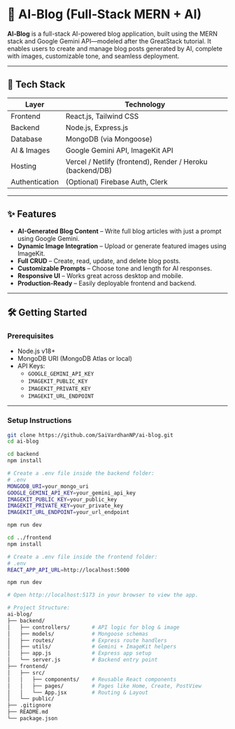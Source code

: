 # 📝 AI‑Blog (Full‑Stack MERN + AI)

**AI‑Blog** is a full-stack AI-powered blog application, built using the MERN stack and Google Gemini API—modeled after the GreatStack tutorial. It enables users to create and manage blog posts generated by AI, complete with images, customizable tone, and seamless deployment.

---

## 🚀 Tech Stack

| Layer       | Technology                          |
|-------------|-------------------------------------|
| Frontend    | React.js, Tailwind CSS              |
| Backend     | Node.js, Express.js                 |
| Database    | MongoDB (via Mongoose)              |
| AI & Images | Google Gemini API, ImageKit API     |
| Hosting     | Vercel / Netlify (frontend), Render / Heroku (backend/DB) |
| Authentication | (Optional) Firebase Auth, Clerk   |

---

## ✨ Features

- **AI-Generated Blog Content** – Write full blog articles with just a prompt using Google Gemini.
- **Dynamic Image Integration** – Upload or generate featured images using ImageKit.
- **Full CRUD** – Create, read, update, and delete blog posts.
- **Customizable Prompts** – Choose tone and length for AI responses.
- **Responsive UI** – Works great across desktop and mobile.
- **Production-Ready** – Easily deployable frontend and backend.

---

## 🛠️ Getting Started

### Prerequisites

- Node.js v18+
- MongoDB URI (MongoDB Atlas or local)
- API Keys:
  - `GOOGLE_GEMINI_API_KEY`
  - `IMAGEKIT_PUBLIC_KEY`
  - `IMAGEKIT_PRIVATE_KEY`
  - `IMAGEKIT_URL_ENDPOINT`

---

### Setup Instructions

```bash
git clone https://github.com/SaiVardhanNP/ai-blog.git
cd ai-blog

cd backend
npm install

# Create a .env file inside the backend folder:
# .env
MONGODB_URI=your_mongo_uri
GOOGLE_GEMINI_API_KEY=your_gemini_api_key
IMAGEKIT_PUBLIC_KEY=your_public_key
IMAGEKIT_PRIVATE_KEY=your_private_key
IMAGEKIT_URL_ENDPOINT=your_url_endpoint

npm run dev

cd ../frontend
npm install

# Create a .env file inside the frontend folder:
# .env
REACT_APP_API_URL=http://localhost:5000

npm run dev

# Open http://localhost:5173 in your browser to view the app.

# Project Structure:
ai-blog/
├── backend/
│   ├── controllers/       # API logic for blog & image
│   ├── models/            # Mongoose schemas
│   ├── routes/            # Express route handlers
│   ├── utils/             # Gemini + ImageKit helpers
│   ├── app.js             # Express app setup
│   └── server.js          # Backend entry point
├── frontend/
│   ├── src/
│   │   ├── components/    # Reusable React components
│   │   ├── pages/         # Pages like Home, Create, PostView
│   │   └── App.jsx        # Routing & Layout
│   └── public/
├── .gitignore
├── README.md
└── package.json
